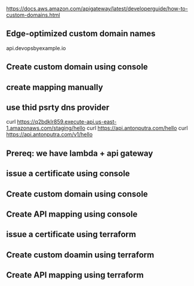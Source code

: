 https://docs.aws.amazon.com/apigateway/latest/developerguide/how-to-custom-domains.html

## Edge-optimized custom domain names

api.devopsbyexample.io

## Create custom domain using console
## create mapping manually
## use thid psrty dns provider











curl https://q2bdklr859.execute-api.us-east-1.amazonaws.com/staging/hello
curl https://api.antonputra.com/hello
curl https://api.antonputra.com/v1/hello







## Prereq: we have lambda + api gateway

## issue a certificate using console
## Create custom domain using console
## Create API mapping using console

## issue a certificate using terraform
## Create custom doamin using terraform
## Create API mapping using terraform